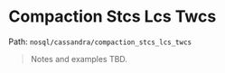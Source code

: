 # Compaction Stcs Lcs Twcs

Path: `nosql/cassandra/compaction_stcs_lcs_twcs`

> Notes and examples TBD.
